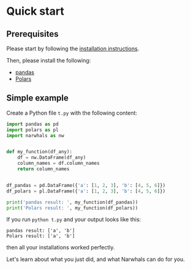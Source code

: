 # Quick start

## Prerequisites

Please start by following the [installation instructions](installation.md).

Then, please install the following:

- [pandas](https://pandas.pydata.org/docs/getting_started/install.html)
- [Polars](https://pola-rs.github.io/polars/user-guide/installation/)

## Simple example

Create a Python file `t.py` with the following content:

```python
import pandas as pd
import polars as pl
import narwhals as nw


def my_function(df_any):
    df = nw.DataFrame(df_any)
    column_names = df.column_names
    return column_names


df_pandas = pd.DataFrame({'a': [1, 2, 3], 'b': [4, 5, 6]})
df_polars = pl.DataFrame({'a': [1, 2, 3], 'b': [4, 5, 6]})

print('pandas result: ', my_function(df_pandas))
print('Polars result: ', my_function(df_polars))
```

If you run `python t.py` and your output looks like this:
```
pandas result: ['a', 'b']
Polars result: ['a', 'b']
```

then all your installations worked perfectly.

Let's learn about what you just did, and what Narwhals can do for you.
